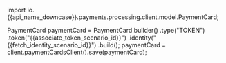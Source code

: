 
import io.{{api_name_downcase}}.payments.processing.client.model.PaymentCard;

PaymentCard paymentCard = PaymentCard.builder()
    .type("TOKEN")
    .token("{{associate_token_scenario_id}}")
    .identity("{{fetch_identity_scenario_id}}")
    .build();
paymentCard = client.paymentCardsClient().save(paymentCard);
